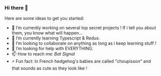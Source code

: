 ### Hi there 👋


Here are some ideas to get you started:

- 🔭 I’m currently working on several top secret projects ! If i tell you about them, you know what will happen...
- 🌱 I’m currently learning Typescript & Redux.
- 👯 I’m looking to collaborate on anything as long as i keep learning stuff !
- 🤔 I’m looking for help with EVERYTHING.
- 📫 How to reach me: *Bat Signal*
- ⚡ Fun fact: In French hedgehog's babies are called "choupisson" and that sounds as cute as they look like !
